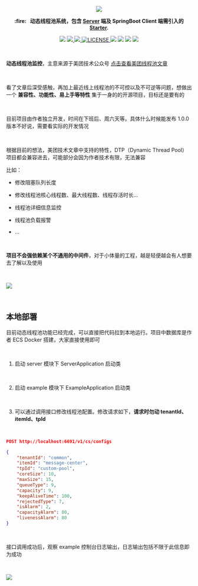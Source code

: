 
<div align=center>
	<img src="https://images-machen.oss-cn-beijing.aliyuncs.com/Dynamic-Thread-Pool-Main.jpeg"  />
</div>

<p align="center">
	<strong> :fire: &nbsp; 动态线程池系统，包含 <a href="https://github.com/longtai94/dynamic-threadpool/tree/develop/server">Server</a> 端及 SpringBoot Client 端需引入的 <a href="https://github.com/longtai94/dynamic-threadpool/tree/develop/dynamic-threadpool-spring-boot-starter">Starter</a>.</strong>
</p>
<p align="center">

<img src="https://img.shields.io/badge/Author-龙台-blue.svg" />

<a target="_blank" href="http://mp.weixin.qq.com/s?__biz=Mzg4NDU0Mjk5OQ==&mid=100007311&idx=1&sn=d325c1a509d6ee89469a1134ac0a8cf5&chksm=4fb7c6f778c04fe111e9cf52723675b8e8cbbbf9e848741a5d9c20620ff6c778b6613e021a34&scene=18#wechat_redirect">
     <img src="https://img.shields.io/badge/公众号-龙台 blog-yellow.svg" />
</a>

<a target="_blank" href="https://github.com/longtai94/dynamic-threadpool">
     <img src="https://img.shields.io/badge/⭐-github-orange.svg" />
</a>

<a href="https://github.com/longtai94/dynamic-threadpool/blob/develop/LICENSE">
    <img src="https://img.shields.io/github/license/longtai94/dynamic-threadpool?color=42b883&style=flat-square" alt="LICENSE">
</a>

<img src="https://img.shields.io/badge/JDK-1.8+-green?logo=appveyor" />

<img src="https://tokei.rs/b1/github/longtai94/dynamic-threadpool?category=lines" />
	
<img src="https://img.shields.io/badge/release-v0.2.0-violet.svg" />

<img src="https://img.shields.io/github/stars/longtai94/dynamic-threadpool.svg" />

</p>

<br/>

**动态线程池监控**，主意来源于美团技术公众号 [点击查看美团线程池文章](https://tech.meituan.com/2020/04/02/java-pooling-pratice-in-meituan.html)

<br/>

看了文章后深受感触，再加上最近线上线程池的不可控以及不可逆等问题，想做出一个 **兼容性、功能性、易上手等特性** 集于一身的的开源项目，目标还是要有的

<br/>

目前项目由作者独立开发，时间在下班后、周六天等。具体什么时候能发布 1.0.0 版本不好说，需要看实际的开发情况

<br/>

根据目前的想法，美团技术文章中支持的特性，DTP（Dynamic Thread Pool）项目都会兼容进去，可能部分会因为作者技术有限，无法兼容


比如：

- 修改阻塞队列长度

- 修改线程池核心线程数、最大线程数、线程存活时长...

- 线程池详细信息监控

- 线程池负载报警

- ...

<br/>

**项目不会强依赖某个不通用的中间件**，对于小体量的工程，越是轻便越会有人想要去了解以及使用

<br/>

![](https://images-machen.oss-cn-beijing.aliyuncs.com/image-20210712091201286.png)

<br/>

## 本地部署

目前动态线程池功能已经完成，可以直接把代码拉到本地运行。项目中数据库是作者 ECS Docker 搭建，大家直接使用即可

<br/>

1. 启动 server 模块下 ServerApplication 启动类

<br/>

2. 启动 example 模块下 ExampleApplication 启动类

<br/>

3. 可以通过调用接口修改线程池配置。修改请求如下，**请求时勿动 tenantId、itemId、tpId**

<br/>

```json
POST http://localhost:6691/v1/cs/configs

{
    "tenantId": "common",
    "itemId": "message-center",
    "tpId": "custom-pool",
    "coreSize": 10,
    "maxSize": 15,
    "queueType": 9,
    "capacity": 9,
    "keepAliveTime": 100,
    "rejectedType": 7,
    "isAlarm": 2,
    "capacityAlarm": 80,
    "livenessAlarm": 80
}
```

<br/>

接口调用成功后，观察 example 控制台日志输出，日志输出包括不限于此信息即为成功

<br/>

![](https://images-machen.oss-cn-beijing.aliyuncs.com/image-20210715124650132.png)
